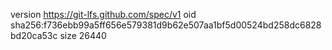 version https://git-lfs.github.com/spec/v1
oid sha256:f736ebb99a5ff656e579381d9b62e507aa1bf5d00524bd258dc6828bd20ca53c
size 26440
